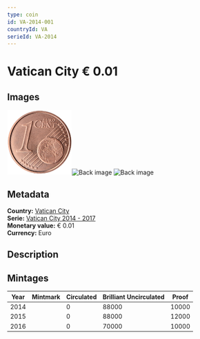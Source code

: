 ```yaml
---
type: coin
id: VA-2014-001
countryId: VA
serieId: VA-2014
---
```


# Vatican City € 0.01

## Images

<img src="../../../img/common-2007-001.png" height="150" alt="Front image"><img src="img/vatican city-2014-001.png" height="150" alt="Back image">     ![Back image]()

## Metadata

**Country:** [Vatican City](../index.md)\
**Serie:** [Vatican City 2014 - 2017](index.md)\
**Monetary value:** € 0.01\
**Currency:** Euro

## Description


## Mintages

| Year | Mintmark | Circulated | Brilliant Uncirculated | Proof |
| ---- | -------- | ---------- | ---------------------- | ----- |
| 2014 |  | 0| 88000 | 10000 |
| 2015 |  | 0| 88000 | 12000 |
| 2016 |  | 0| 70000 | 10000 |
